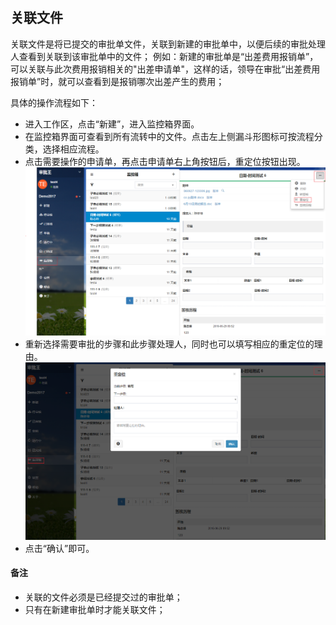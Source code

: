 ## 关联文件
关联文件是将已提交的审批单文件，关联到新建的审批单中，以便后续的审批处理人查看到关联到该审批单中的文件；
例如：新建的审批单是“出差费用报销单”，可以关联与此次费用报销相关的"出差申请单"，这样的话，领导在审批“出差费用报销单”时，就可以查看到是报销哪次出差产生的费用；

具体的操作流程如下：
- 进入工作区，点击“新建”，进入监控箱界面。
- 在监控箱界面可查看到所有流转中的文件。点击左上侧漏斗形图标可按流程分类，选择相应流程。
- 点击需要操作的申请单，再点击申请单右上角按钮后，重定位按钮出现。
![](images/重定位1.png)
- 重新选择需要审批的步骤和此步骤处理人，同时也可以填写相应的重定位的理由。
![](images/重定位2.png)
- 点击“确认”即可。

#### 备注
- 关联的文件必须是已经提交过的审批单；
- 只有在新建审批单时才能关联文件；
